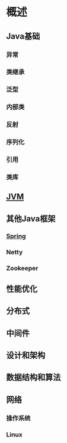 # 概述



## Java基础

### 异常

### 类继承

### 泛型

### 内部类

### 反射

### 序列化

### 引用

### 类库



## [JVM](./JVM/README.md)



## 其他Java框架

### [Spring](./其他Java框架/Spring/README.md)

### Netty

### Zookeeper

## 性能优化



## 分布式



## 中间件



## 设计和架构



## 数据结构和算法



## 网络



### 操作系统

### Linux









